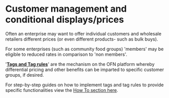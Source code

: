 # Customer management and conditional displays/prices

Often an enterprise may want to offer individual customers and wholesale retailers different prices \(or even different products- such as bulk buys\).

For some enterprises \(such as community food groups\) 'members' may be eligible to reduced rates in comparison to 'non members'.

'[**Tags and Tag rules**](tags-and-tag-rules.md)' are the mechanism on the OFN platform whereby differential pricing and other benefits can be imparted to specific customer groups, if desired.

For step-by-step guides on how to implement tags and tag rules to provide specific functionalities view the [How To section here](../../../hub-management-tips/how-tos/).

